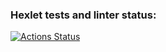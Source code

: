 ### Hexlet tests and linter status:
[![Actions Status](https://github.com/Natalindorry/data-analytics-project-92/actions/workflows/hexlet-check.yml/badge.svg)](https://github.com/Natalindorry/data-analytics-project-92/actions)